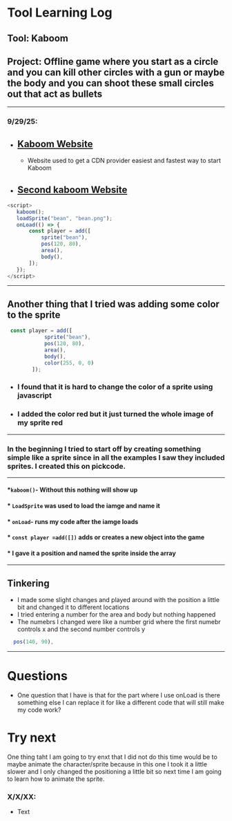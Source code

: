 # Tool Learning Log

## Tool: **Kaboom**

## Project: Offline game where you start as a circle and you can kill other circles with a gun or maybe the body and you  can shoot these small circles out that act as bullets 

---

### 9/29/25:
* ## [Kaboom Website](https://kaboomjs.com/doc/setup)
     * Website used to get a CDN provider easiest and fastest way to start Kaboom
* ## [Second kaboom Website](https://kaboomjs.itch.io/kaboom)

 ```js
 <script>
    kaboom();
    loadSprite("bean", "bean.png");
    onLoad(() => {
        const player = add([
            sprite("bean"),
            pos(120, 80),
            area(),
            body(),
        ]);
    });
</script>
```

---

## Another thing that I tried was adding some color to the sprite

```js
 const player = add([
            sprite("bean"),
            pos(120, 80),
            area(),
            body(),
            color(255, 0, 0)
        ]);
```
 * ### I found that it is hard to change the color of a sprite using javascript
 * ### I added the color red but it just turned the whole image of my sprite red

---


### In the beginning I tried to start off by creating something simple like a sprite since in all the examples I saw they included sprites. I created this on pickcode.

---

  ####   *`kaboom()`-  Without this nothing will show up
  ####   * `LoadSprite` was used to load the iamge and name it
  ####   * `onLoad`- runs my code after the iamge loads
  ####   * `const player =add([])` adds or creates a new object into the game
  ####   * I gave it a position and named the sprite inside the array

  ----

  ## Tinkering
  * I made some slight changes and played around with the position a little bit and changed it to different locations
  * I tried entering a number for the area and body but nothing happened
  * The numebrs I changed were like a number grid where the first numebr controls x and the second number controls y

  ```js
    pos(140, 90),
```


---
# Questions
* One question that I have is that for the part where I use onLoad is there something else I can replace it for like a different code that will still make my code work?

# Try next
One thing taht I am going to try enxt that I did not do this time would be to maybe animate the character/sprite because in this one I took it a little slower and I only changed the positioning a little bit so next time I am going to learn how to animate the sprite.

### X/X/XX:
* Text


<!--
* Links you used today (websites, videos, etc)
* Things you tried, progress you made, etc
* Challenges, a-ha moments, etc
* Questions you still have
* What you're going to try next
-->

